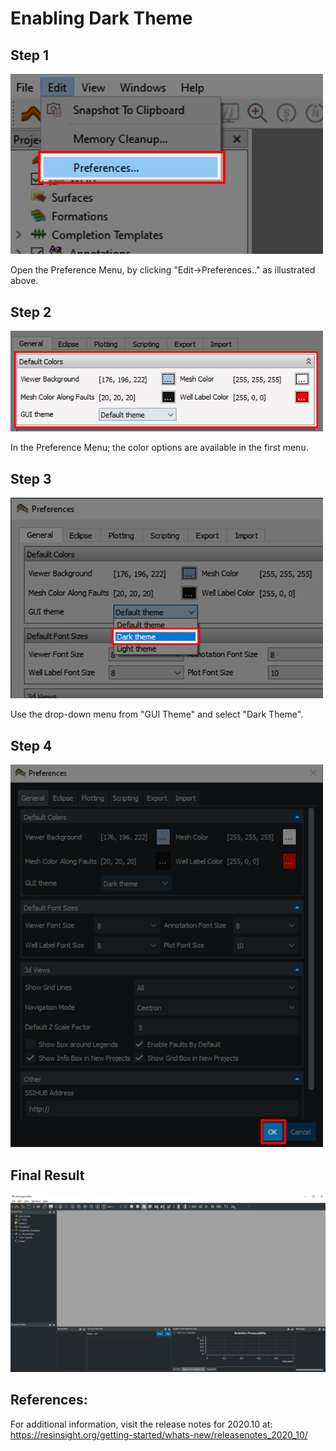 # Enabling Dark Theme

## Step 1

<img src="Resources/Pictures/1_preferences.png" width="500">

Open the Preference Menu, by clicking "Edit->Preferences.." as illustrated above.

## Step 2

<img src="Resources/Pictures/2_default_colors.png" width="500">

In the Preference Menu; the color options are available in the first menu.

## Step 3

<img src="Resources/Pictures/3_enabling_dark_theme.png" width="500">

Use the drop-down menu from "GUI Theme" and select "Dark Theme".

## Step 4

<img src="Resources/Pictures/4_confirm_choice.png" width="500">

## Final Result

<img src="Resources/Pictures/5_dark_theme_enabled.png" width="800">


## References:

For additional information, visit the release notes for 2020.10 at: https://resinsight.org/getting-started/whats-new/releasenotes_2020_10/